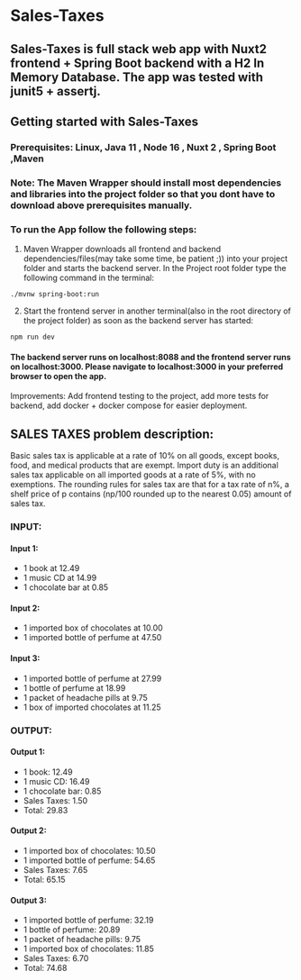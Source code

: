 
# Sales-Taxes
## Sales-Taxes is full stack web app with Nuxt2 frontend + Spring Boot backend with a H2 In Memory Database. The app was tested with junit5 + assertj. 

## Getting started with Sales-Taxes

### Prerequisites: Linux, Java 11 , Node 16 , Nuxt 2 , Spring Boot ,Maven
### Note: The Maven Wrapper should install most dependencies and libraries into the project folder so that you dont have to download above prerequisites manually.

### To run the App follow the following steps:

1. Maven Wrapper downloads all frontend and backend dependencies/files(may take some time, be patient ;)) into your project folder and starts the backend server. In the Project root folder type the following command in the terminal:
```
./mvnw spring-boot:run 

```
2. Start the frontend server in another terminal(also in the root directory of the project folder) as soon as the backend server has started:
 ```
npm run dev

```

#### The backend server runs on localhost:8088 and the frontend server runs on localhost:3000. Please navigate to localhost:3000 in your preferred browser to open the app.

Improvements: Add frontend testing to the project, add more tests for backend, add docker + docker compose for easier deployment.

## SALES TAXES problem description:
Basic sales tax is applicable at a rate of 10% on all goods, except books, food, and medical
products that are exempt. Import duty is an additional sales tax
applicable on all imported goods at a rate of 5%, with no exemptions.
The rounding rules for sales tax are that for a tax
rate of n%, a shelf price of p contains (np/100 rounded up to the nearest 0.05) amount of
sales tax.

### INPUT:
#### Input 1:
- 1 book at 12.49
- 1 music CD at 14.99
- 1 chocolate bar at 0.85
#### Input 2:
- 1 imported box of chocolates at 10.00
- 1 imported bottle of perfume at 47.50
#### Input 3:
- 1 imported bottle of perfume at 27.99
- 1 bottle of perfume at 18.99
- 1 packet of headache pills at 9.75
- 1 box of imported chocolates at 11.25

### OUTPUT:
#### Output 1:
- 1 book: 12.49
- 1 music CD: 16.49
- 1 chocolate bar: 0.85
- Sales Taxes: 1.50
- Total: 29.83
#### Output 2:
- 1 imported box of chocolates: 10.50
- 1 imported bottle of perfume: 54.65
- Sales Taxes: 7.65
- Total: 65.15
#### Output 3:
- 1 imported bottle of perfume: 32.19
- 1 bottle of perfume: 20.89
- 1 packet of headache pills: 9.75
- 1 imported box of chocolates: 11.85
- Sales Taxes: 6.70
- Total: 74.68


